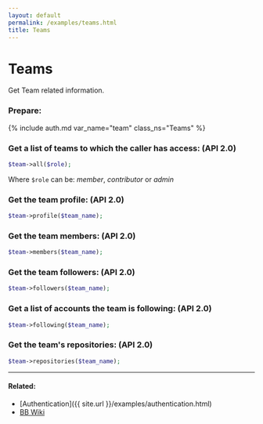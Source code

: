 ```yaml
---
layout: default
permalink: /examples/teams.html
title: Teams
---
```


# Teams

Get Team related information.

### Prepare:
{% include auth.md var_name="team" class_ns="Teams" %}

### Get a list of teams to which the caller has access: (API 2.0)

```php
$team->all($role);
```

Where `$role` can be: _member_, _contributor_ or _admin_

### Get the team profile: (API 2.0)

```php
$team->profile($team_name);
```

### Get the team members: (API 2.0)

```php
$team->members($team_name);
```

### Get the team followers: (API 2.0)

```php
$team->followers($team_name);
```

### Get a list of accounts the team is following: (API 2.0)

```php
$team->following($team_name);
```

### Get the team's repositories: (API 2.0)

```php
$team->repositories($team_name);
```
----

#### Related:
  * [Authentication]({{ site.url }}/examples/authentication.html)
  * [BB Wiki](https://confluence.atlassian.com/x/XwZAGQ)
